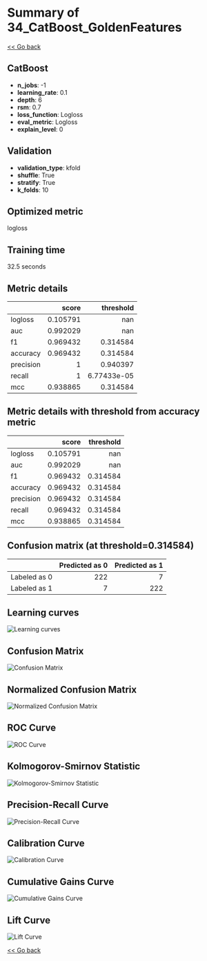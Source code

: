 # Summary of 34_CatBoost_GoldenFeatures

[<< Go back](../README.md)


## CatBoost
- **n_jobs**: -1
- **learning_rate**: 0.1
- **depth**: 6
- **rsm**: 0.7
- **loss_function**: Logloss
- **eval_metric**: Logloss
- **explain_level**: 0

## Validation
 - **validation_type**: kfold
 - **shuffle**: True
 - **stratify**: True
 - **k_folds**: 10

## Optimized metric
logloss

## Training time

32.5 seconds

## Metric details
|           |    score |     threshold |
|:----------|---------:|--------------:|
| logloss   | 0.105791 | nan           |
| auc       | 0.992029 | nan           |
| f1        | 0.969432 |   0.314584    |
| accuracy  | 0.969432 |   0.314584    |
| precision | 1        |   0.940397    |
| recall    | 1        |   6.77433e-05 |
| mcc       | 0.938865 |   0.314584    |


## Metric details with threshold from accuracy metric
|           |    score |   threshold |
|:----------|---------:|------------:|
| logloss   | 0.105791 |  nan        |
| auc       | 0.992029 |  nan        |
| f1        | 0.969432 |    0.314584 |
| accuracy  | 0.969432 |    0.314584 |
| precision | 0.969432 |    0.314584 |
| recall    | 0.969432 |    0.314584 |
| mcc       | 0.938865 |    0.314584 |


## Confusion matrix (at threshold=0.314584)
|              |   Predicted as 0 |   Predicted as 1 |
|:-------------|-----------------:|-----------------:|
| Labeled as 0 |              222 |                7 |
| Labeled as 1 |                7 |              222 |

## Learning curves
![Learning curves](learning_curves.png)
## Confusion Matrix

![Confusion Matrix](confusion_matrix.png)


## Normalized Confusion Matrix

![Normalized Confusion Matrix](confusion_matrix_normalized.png)


## ROC Curve

![ROC Curve](roc_curve.png)


## Kolmogorov-Smirnov Statistic

![Kolmogorov-Smirnov Statistic](ks_statistic.png)


## Precision-Recall Curve

![Precision-Recall Curve](precision_recall_curve.png)


## Calibration Curve

![Calibration Curve](calibration_curve_curve.png)


## Cumulative Gains Curve

![Cumulative Gains Curve](cumulative_gains_curve.png)


## Lift Curve

![Lift Curve](lift_curve.png)



[<< Go back](../README.md)
